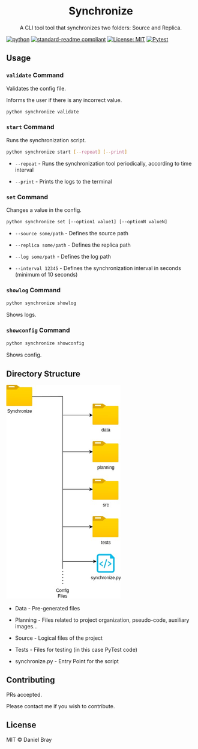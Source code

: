 

<h1 style="text-align: center;">Synchronize</h1>
<p style="text-align: center;">A CLI tool tool that synchronizes two folders: Source and Replica.</p>

[![python](https://img.shields.io/badge/Python-3.9-3776AB.svg?style=flat&logo=python&logoColor=white)](https://www.python.org)
[![standard-readme compliant](https://img.shields.io/badge/readme%20style-standard-brightgreen.svg?style=flat-square)](https://github.com/RichardLitt/standard-readme)
[![License: MIT](https://img.shields.io/badge/License-MIT-yellow.svg)](https://opensource.org/licenses/MIT)
[![Pytest](https://github.com/ariemad/Synchronize/actions/workflows/pytest.yml/badge.svg)](https://github.com/ariemad/Veeam-Test-Task/actions/workflows/pytest.yml)

## Usage

### ```validate``` Command

Validates the config file.

Informs the user if there is any incorrect value.

```bash
python synchronize validate
```
### ```start``` Command

Runs the synchronization script.

```bash
python synchronize start [--repeat] [--print]
```

- ```--repeat``` - Runs the synchronization tool periodically, according to time interval

- ```--print``` - Prints the logs to the terminal

### ```set``` Command

Changes a value in the config.

```bash
python synchronize set [--option1 value1] [--optionN valueN]
```

- ```--source some/path``` - Defines the source path

- ```--replica some/path``` - Defines the replica path

- ```--log some/path``` - Defines the log path

- ```--interval 12345``` - Defines the synchronization interval in seconds (minimum of 10 seconds)

### ```showlog``` Command

```bash
python synchronize showlog
```

Shows logs.

### ```showconfig``` Command

```bash
python synchronize showconfig
```

Shows config.

## Directory Structure

![image](/planning/Directory%20Structure.jpg)

- Data - Pre-generated files

- Planning - Files related to project organization, pseudo-code, auxiliary images...

- Source - Logical files of the project

- Tests - Files for testing (in this case PyTest code)

- synchronize.py - Entry Point for the script

## Contributing

PRs accepted.

Please contact me if you wish to contribute.

## License

MIT © Daniel Bray
